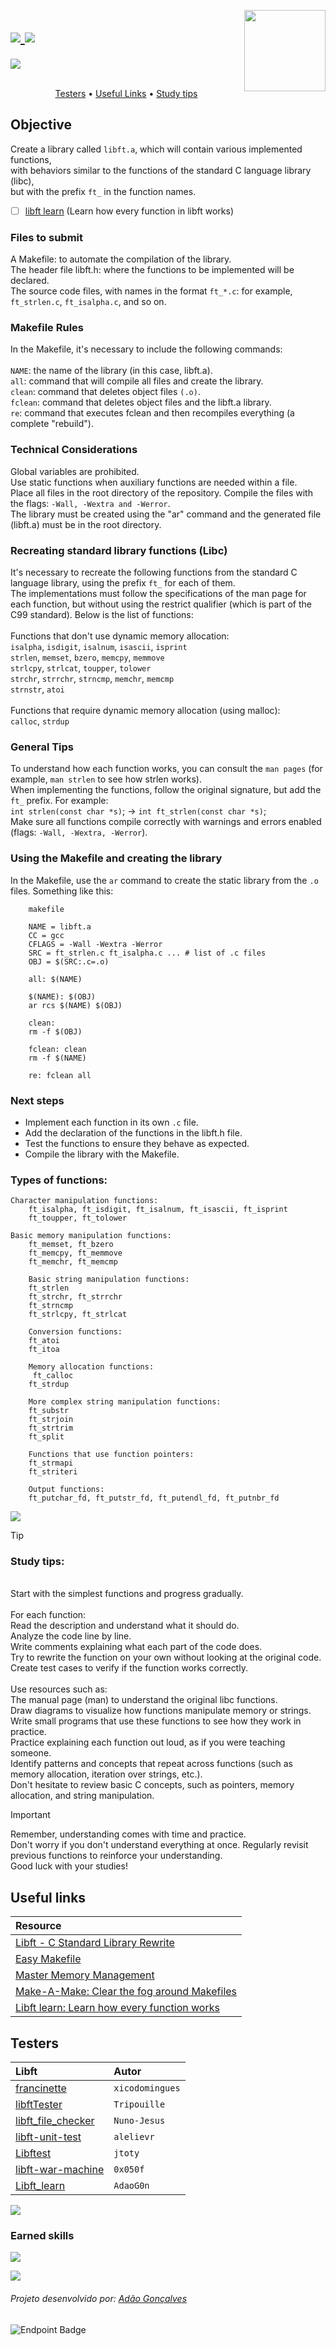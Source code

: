 <a href="https://github.com/AdaoG0n" style="pointer-events: none;"> <img src="https://github.com/AdaoG0n/AdaoG0n/blob/main/assests/Followbutton.png" width="130" align="right"/></a>

# <a href="#" style="pointer-events: none;"> <img src="https://img.shields.io/badge/status-100%20%2F%20100%20%E2%98%85-success?color=%2312bab9&style=flat-square"/> <img src="https://img.shields.io/github/last-commit/AdaoG0n/42_libft?style=flat-square&color=%2312bab9" /> </a>
![](https://github.com/AdaoG0n/AdaoG0n/blob/main/assests/animated%20gifs/libft.gif)
</br>
</br>
 </a>
<p align="center">
  <a href="#testers">Testers</a>  •  <a href="#useful-links">Useful Links</a>  •  <a href="#study-tips">Study tips</a> 
</p>

## Objective

Create a library called `libft.a`, which will contain various implemented functions,<br/>
with behaviors similar to the functions of the standard C language library (libc),<br/>
but with the prefix `ft_` in the function names.<br/>

- [ ] [libft learn](https://github.com/AdaoG0n/Training_programs_C/tree/main/libft_learn) (Learn how every function in libft works)

### Files to submit<br/>
 A Makefile: to automate the compilation of the library.<br/>
    The header file libft.h: where the functions to be implemented will be declared.<br/>
    The source code files, with names in the format `ft_*.c`: for example, `ft_strlen.c`, `ft_isalpha.c`, and so on.<br/>

### Makefile Rules

In the Makefile, it's necessary to include the following commands:<br/>
<br/>
   `NAME`: the name of the library (in this case, libft.a).<br/>
   `all`: command that will compile all files and create the library.<br/>
   `clean`: command that deletes object files `(.o)`.<br/>
   `fclean`: command that deletes object files and the libft.a library.<br/>
   `re`: command that executes fclean and then recompiles everything (a complete "rebuild").<br/>

### Technical Considerations

Global variables are prohibited.<br/>
    Use static functions when auxiliary functions are needed within a file.<br/>
    Place all files in the root directory of the repository.
    Compile the files with the flags: `-Wall, -Wextra and -Werror`.<br/>
    The library must be created using the "ar" command and the generated file (libft.a) must be in the root directory.<br/>

### Recreating standard library functions (Libc)

It's necessary to recreate the following functions from the standard C language library, using the prefix `ft_` for each of them.<br/>
The implementations must follow the specifications of the man page for each function, but without using the restrict qualifier (which is part of the C99 standard). Below is the list of functions:<br/>
<br/>
    Functions that don't use dynamic memory allocation:<br/>
        `isalpha`, `isdigit`, `isalnum`, `isascii`, `isprint`<br/>
        `strlen`, `memset`, `bzero`, `memcpy`, `memmove`<br/>
        `strlcpy`, `strlcat`, `toupper`, `tolower`<br/>
        `strchr`, `strrchr`, `strncmp`, `memchr`, `memcmp`<br/>
        `strnstr`, `atoi`<br/>
<br/>
    Functions that require dynamic memory allocation (using malloc):<br/>
        `calloc`, `strdup`<br/>

### General Tips

 To understand how each function works, you can consult the `man pages` (for example, `man strlen` to see how strlen works).<br/>
 When implementing the functions, follow the original signature, but add the `ft_` prefix. For example:<br/>
        `int strlen(const char *s)`; → `int ft_strlen(const char *s)`;<br/>
    Make sure all functions compile correctly with warnings and errors enabled (flags: `-Wall, -Wextra, -Werror`).<br/>

### Using the Makefile and creating the library

In the Makefile, use the `ar` command to create the static library from the `.o` files. Something like this:<br/>

		makefile

		NAME = libft.a
		CC = gcc
		CFLAGS = -Wall -Wextra -Werror
		SRC = ft_strlen.c ft_isalpha.c ... # list of .c files
		OBJ = $(SRC:.c=.o)

		all: $(NAME)

		$(NAME): $(OBJ)
		ar rcs $(NAME) $(OBJ)

		clean:
		rm -f $(OBJ)
 
		fclean: clean
		rm -f $(NAME)

		re: fclean all

### Next steps

* Implement each function in its own `.c` file.
* Add the declaration of the functions in the libft.h file.
* Test the functions to ensure they behave as expected.
* Compile the library with the Makefile.
    

### Types of functions:

   	Character manipulation functions:
        ft_isalpha, ft_isdigit, ft_isalnum, ft_isascii, ft_isprint
        ft_toupper, ft_tolower

   	Basic memory manipulation functions:
        ft_memset, ft_bzero
        ft_memcpy, ft_memmove
        ft_memchr, ft_memcmp
        
    	Basic string manipulation functions:
        ft_strlen
        ft_strchr, ft_strrchr
        ft_strncmp
        ft_strlcpy, ft_strlcat
        
    	Conversion functions:
        ft_atoi
        ft_itoa
        
    	Memory allocation functions:
         ft_calloc
        ft_strdup
        
    	More complex string manipulation functions:
        ft_substr
        ft_strjoin
        ft_strtrim
        ft_split
        
    	Functions that use function pointers:
        ft_strmapi
        ft_striteri
        
    	Output functions:
        ft_putchar_fd, ft_putstr_fd, ft_putendl_fd, ft_putnbr_fd

![](https://github.com/AdaoG0n/AdaoG0n/blob/main/assests/bar.png)

> [!TIP]
> ### Study tips:
> <br/>
> Start with the simplest functions and progress gradually. <br/>
> <br/>
> For each function: <br/>
> Read the description and understand what it should do. <br/>
> Analyze the code line by line. <br/>
> Write comments explaining what each part of the code does. <br/>
> Try to rewrite the function on your own without looking at the original code. <br/>
> Create test cases to verify if the function works correctly. <br/>
> <br/>
> Use resources such as: <br/>
> The manual page (man) to understand the original libc functions. <br/>
> Draw diagrams to visualize how functions manipulate memory or strings. <br/>
> Write small programs that use these functions to see how they work in practice. <br/>
> Practice explaining each function out loud, as if you were teaching someone. <br/>
> Identify patterns and concepts that repeat across functions (such as memory allocation, iteration over strings, etc.). <br/>
> Don't hesitate to review basic C concepts, such as pointers, memory allocation, and string manipulation. <br/>

>[!Important]
>Remember, understanding comes with time and practice. <br/>
>Don't worry if you don't understand everything at once. Regularly revisit previous functions to reinforce your understanding.<br/>
>Good luck with your studies!<br/>

## Useful links

| Resource                                                                                 |
| :--------------------------------------------------------------------------------------- |
| [Libft - C Standard Library Rewrite](https://www.asidesigned.com/project-libft.html)     |
| [Easy Makefile](https://pulgamecanica.herokuapp.com/posts/makefiles)                     |
| [Master Memory Management](https://medium.com/p/b86fedd39b96)                            |
| [Make-A-Make: Clear the fog around Makefiles](https://github.com/Nuno-Jesus/Make-A-Make) |
| [Libft learn: Learn how every function works](https://github.com/AdaoG0n/Training_programs_C/tree/main/libft_learn) |


## Testers

| Libft                                                                  | Autor           |
| :--------------------------------------------------------------------- | :---            |
| [francinette](https://github.com/xicodomingues/francinette)            | `xicodomingues` |
| [libftTester](https://github.com/Tripouille/libftTester)               | `Tripouille`    |
| [libft_file_checker](https://github.com/Nuno-Jesus/libft_file_checker) | `Nuno-Jesus`    |
| [libft-unit-test](https://github.com/alelievr/libft-unit-test)         | `alelievr`      | 
| [Libftest](https://github.com/jtoty/Libftest)                          | `jtoty`         |
| [libft-war-machine](https://github.com/0x050f/libft-war-machine)       | `0x050f`        |
| [Libft_learn](https://github.com/AdaoG0n/Training_programs_C/tree/main/libft_learn)| `AdaoG0n` |

![](https://github.com/AdaoG0n/AdaoG0n/blob/main/assests/bar.png)

### Earned skills
<p align="left">
  <a href="#" style="pointer-events: none;">
    <img src="https://skillicons.dev/icons?i=c" />
  </a>
</p>  

![](https://github.com/AdaoG0n/AdaoG0n/blob/main/assests/animated%20gifs/madeby.gif)
###### Projeto desenvolvido por: [Adão Gonçalves](https://github.com/AdaoG0n)

![Endpoint Badge](https://img.shields.io/endpoint?url=https%3A%2F%2Fhits.dwyl.com%2FAdaoG0n%2F42_libft.json&style=flat-square&labelColor=black&color=blue)

